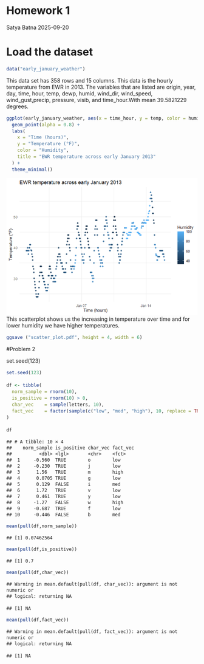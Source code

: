 Homework 1
================
Satya Batna
2025-09-20

# Load the dataset

``` r
data("early_january_weather")
```

This data set has 358 rows and 15 columns. This data is the hourly
temperature from EWR in 2013. The variables that are listed are origin,
year, day, time, hour, temp, dewp, humid, wind_dir, wind_speed,
wind_gust,precip, pressure, visib, and time_hour.With mean 39.5821229
degrees.

``` r
ggplot(early_january_weather, aes(x = time_hour, y = temp, color = humid)) +
  geom_point(alpha = 0.8) +
  labs(
    x = "Time (hours)",
    y = "Temperature (°F)",
    color = "Humidity",
    title = "EWR temperature across early January 2013"
  ) +
  theme_minimal()
```

![](Homework-1_files/figure-gfm/unnamed-chunk-2-1.png)<!-- --> This
scatterplot shows us the increasing in temperature over time and for
lower humidity we have higher temperatures.

``` r
ggsave ("scatter_plot.pdf", height = 4, width = 6)
```

\#Problem 2

set.seed(123)

``` r
set.seed(123)

df <- tibble(
  norm_sample = rnorm(10),                         
  is_positive = rnorm(10) > 0,                      
  char_vec    = sample(letters, 10),                
  fact_vec    = factor(sample(c("low", "med", "high"), 10, replace = TRUE))
)

df
```

    ## # A tibble: 10 × 4
    ##    norm_sample is_positive char_vec fact_vec
    ##          <dbl> <lgl>       <chr>    <fct>   
    ##  1     -0.560  TRUE        o        low     
    ##  2     -0.230  TRUE        j        low     
    ##  3      1.56   TRUE        m        high    
    ##  4      0.0705 TRUE        g        low     
    ##  5      0.129  FALSE       i        med     
    ##  6      1.72   TRUE        v        low     
    ##  7      0.461  TRUE        y        low     
    ##  8     -1.27   FALSE       w        high    
    ##  9     -0.687  TRUE        f        low     
    ## 10     -0.446  FALSE       b        med

``` r
mean(pull(df,norm_sample))
```

    ## [1] 0.07462564

``` r
mean(pull(df,is_positive))
```

    ## [1] 0.7

``` r
mean(pull(df,char_vec))
```

    ## Warning in mean.default(pull(df, char_vec)): argument is not numeric or
    ## logical: returning NA

    ## [1] NA

``` r
mean(pull(df,fact_vec))
```

    ## Warning in mean.default(pull(df, fact_vec)): argument is not numeric or
    ## logical: returning NA

    ## [1] NA
